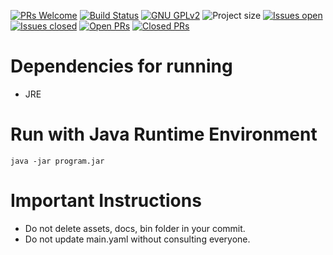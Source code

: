 [![PRs Welcome](https://img.shields.io/badge/PRs-welcome-brightgreen.svg)](http://makeapullrequest.com) [![Build Status](https://github.com/samthegitguy/password-manager-one/workflows/Java%20Compiler/badge.svg)](https://github.com/samthegitguy/password-manager-one)
[![GNU GPLv2](https://img.shields.io/badge/license-GNU%20General%20Public%20License%20v2.0-brightgreen)](https://github.com/samthegitguy/password-manager-one/blob/master/LICENSE)
![Project size](https://img.shields.io/github/repo-size/samthegitguy/password-manager-one)
[![Issues open](https://img.shields.io/github/issues/samthegitguy/password-manager-one)](https://github.com/samthegitguy/password-manager-one/issues)
[![Issues closed](https://img.shields.io/github/issues-closed/samthegitguy/password-manager-one)](https://github.com/samthegitguy/password-manager-one/issues?q=is%3Aissue+is%3Aclosed)
[![Open PRs](https://img.shields.io/github/issues-pr/samthegitguy/password-manager-one)](https://github.com/samthegitguy/password-manager-one/pulls)
[![Closed PRs](https://img.shields.io/github/issues-pr-closed/samthegitguy/password-manager-one)](https://github.com/samthegitguy/password-manager-one/pulls?q=is%3Apr+is%3Aclosed)
# Dependencies for running 
* JRE
# Run with Java Runtime Environment
` java -jar program.jar `
# Important Instructions 
* Do not delete assets, docs, bin folder in your commit. 
* Do not update main.yaml without consulting everyone.
